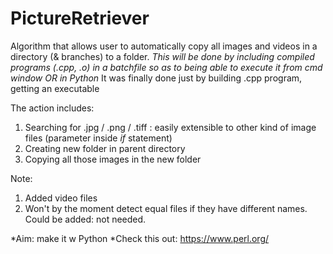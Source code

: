# PictureRetriever
Algorithm that allows user to automatically copy all images and videos in a directory (&amp; branches) to a folder.
*This will be done by including compiled programs (.cpp, .o) in a batchfile so as to being able to execute it from cmd window
OR
in Python*
It was finally done just by building .cpp program, getting an executable

The action includes:
1. Searching for .jpg / .png / .tiff : easily extensible to other kind of image files (parameter inside *if* statement)
2. Creating new folder in parent directory
3. Copying all those images in the new folder

Note:
1. Added video files
2. Won't by the moment detect equal files if they have different names. Could be added: not needed.

*Aim: make it w Python
*Check this out: https://www.perl.org/
